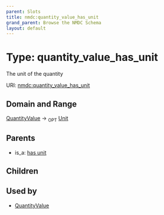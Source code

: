 ```yaml
---
parent: Slots
title: nmdc:quantity_value_has_unit
grand_parent: Browse the NMDC Schema
layout: default
---
```


# Type: quantity_value_has_unit


The unit of the quantity

URI: [nmdc:quantity_value_has_unit](https://microbiomedata/meta/quantity_value_has_unit)

## Domain and Range

[QuantityValue](QuantityValue.md) ->  <sub>OPT</sub> [Unit](types/Unit.md)

## Parents

 *  is_a: [has unit](has_unit.md)

## Children


## Used by

 * [QuantityValue](QuantityValue.md)
